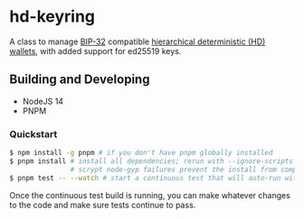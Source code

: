# hd-keyring

A class to manage [BIP-32](https://github.com/bitcoin/bips/blob/master/bip-0032.mediawiki) compatible [hierarchical deterministic (HD) wallets](https://learnmeabitcoin.com/technical/hd-wallets), with added support for ed25519 keys.

## Building and Developing

- NodeJS 14
- PNPM

### Quickstart

```sh
$ npm install -g pnpm # if you don't have pnpm globally installed
$ pnpm install # install all dependencies; rerun with --ignore-scripts if
               # scrypt node-gyp failures prevent the install from completing
$ pnpm test -- --watch # start a continuous test that will auto-run with changes
```

Once the continuous test build is running, you can make whatever changes to
the code and make sure tests continue to pass.
